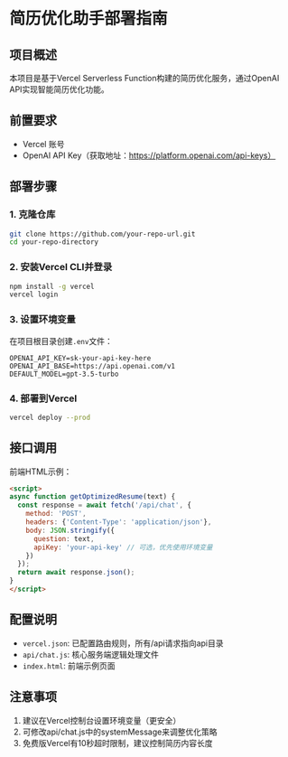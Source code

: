 # 简历优化助手部署指南

## 项目概述
本项目是基于Vercel Serverless Function构建的简历优化服务，通过OpenAI API实现智能简历优化功能。

## 前置要求
- Vercel 账号
- OpenAI API Key（获取地址：https://platform.openai.com/api-keys）

## 部署步骤

### 1. 克隆仓库
```bash
git clone https://github.com/your-repo-url.git
cd your-repo-directory
```

### 2. 安装Vercel CLI并登录
```bash
npm install -g vercel
vercel login
```

### 3. 设置环境变量
在项目根目录创建`.env`文件：
```env
OPENAI_API_KEY=sk-your-api-key-here
OPENAI_API_BASE=https://api.openai.com/v1
DEFAULT_MODEL=gpt-3.5-turbo
```

### 4. 部署到Vercel
```bash
vercel deploy --prod
```

## 接口调用
前端HTML示例：
```html
<script>
async function getOptimizedResume(text) {
  const response = await fetch('/api/chat', {
    method: 'POST',
    headers: {'Content-Type': 'application/json'},
    body: JSON.stringify({
      question: text,
      apiKey: 'your-api-key' // 可选，优先使用环境变量
    })
  });
  return await response.json();
}
</script>
```

## 配置说明
- `vercel.json`: 已配置路由规则，所有/api请求指向api目录
- `api/chat.js`: 核心服务端逻辑处理文件
- `index.html`: 前端示例页面

## 注意事项
1. 建议在Vercel控制台设置环境变量（更安全）
2. 可修改api/chat.js中的systemMessage来调整优化策略
3. 免费版Vercel有10秒超时限制，建议控制简历内容长度
